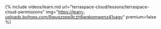 {% include videos/learn.md
     url="terraspace-cloud/lessons/terraspace-cloud-permissions"
     img="https://learn-uploads.boltops.com/8wugzppp9czh6wqkpmwenz41vagv"
     premium=false %}
